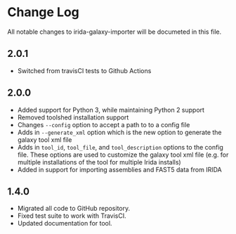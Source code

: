 # Change Log

All notable changes to irida-galaxy-importer will be documeted in this file.

## 2.0.1
* Switched from travisCI tests to Github Actions

## 2.0.0

* Added support for Python 3, while maintaining Python 2 support
* Removed toolshed installation support
* Changes `--config` option to accept a path to to a config file
* Adds in `--generate_xml` option which is the new option to generate the galaxy tool xml file
* Adds in `tool_id`, `tool_file`, and `tool_description` options to the config file. These options are used to customize the galaxy tool xml file (e.g. for multiple installations of the tool for multiple Irida installs)
* Added in support for importing assemblies and FAST5 data from IRIDA


## 1.4.0

* Migrated all code to GitHub repository.
* Fixed test suite to work with TravisCI.
* Updated documentation for tool.
